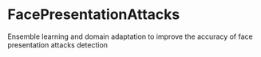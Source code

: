 # FacePresentationAttacks
Ensemble learning and domain adaptation to improve the accuracy of face presentation attacks detection
